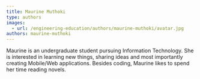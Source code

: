 ```yaml
---
title: Maurine Muthoki
type: authors
images:
  - url: /engineering-education/authors/maurine-muthoki/avatar.jpg
authors: maurine-muthoki
---
```

Maurine is an undergraduate student pursuing Information Technology. She is interested in learning new things, sharing ideas and most importantly creating Mobile/Web applications. Besides coding, Maurine likes to spend her time reading novels.
